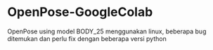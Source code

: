 # OpenPose-GoogleColab
OpenPose using model BODY_25 menggunakan linux, beberapa bug ditemukan dan perlu fix dengan beberapa versi python
